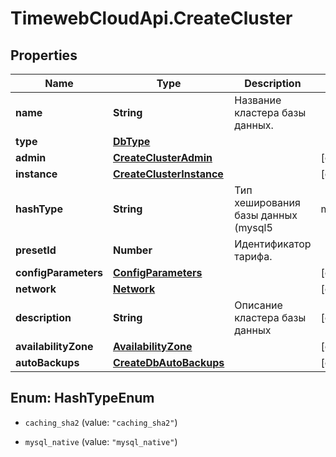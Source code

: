 # TimewebCloudApi.CreateCluster

## Properties

Name | Type | Description | Notes
------------ | ------------- | ------------- | -------------
**name** | **String** | Название кластера базы данных. | 
**type** | [**DbType**](DbType.md) |  | 
**admin** | [**CreateClusterAdmin**](CreateClusterAdmin.md) |  | [optional] 
**instance** | [**CreateClusterInstance**](CreateClusterInstance.md) |  | [optional] 
**hashType** | **String** | Тип хеширования базы данных (mysql5 | mysql | postgres). | [optional] 
**presetId** | **Number** | Идентификатор тарифа. | 
**configParameters** | [**ConfigParameters**](ConfigParameters.md) |  | [optional] 
**network** | [**Network**](Network.md) |  | [optional] 
**description** | **String** | Описание кластера базы данных | [optional] 
**availabilityZone** | [**AvailabilityZone**](AvailabilityZone.md) |  | [optional] 
**autoBackups** | [**CreateDbAutoBackups**](CreateDbAutoBackups.md) |  | [optional] 



## Enum: HashTypeEnum


* `caching_sha2` (value: `"caching_sha2"`)

* `mysql_native` (value: `"mysql_native"`)




